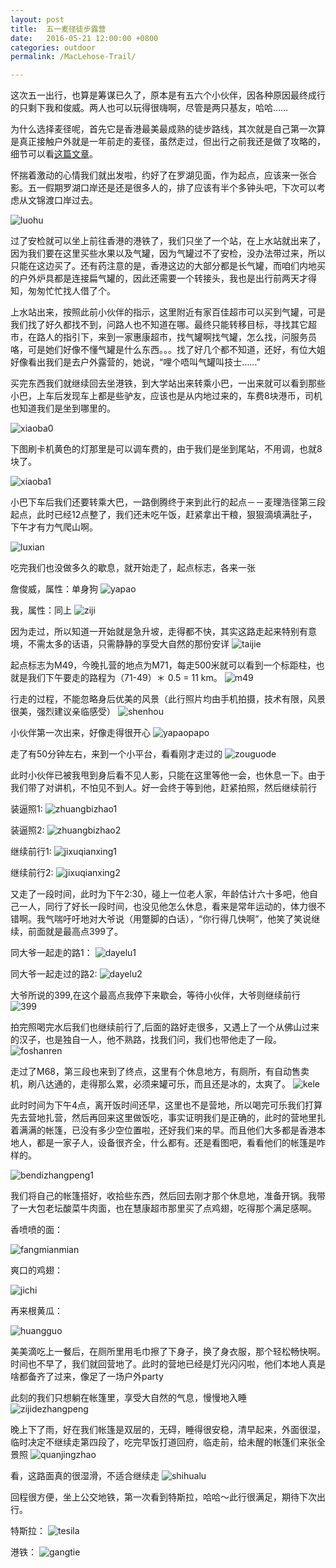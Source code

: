 ```yaml
---
layout: post
title:  五一麦径徒步露营
date:   2016-05-21 12:00:00 +0800
categories: outdoor
permalink: /MacLehose-Trail/

---
```


这次五一出行，也算是筹谋已久了，原本是有五六个小伙伴，因各种原因最终成行的只剩下我和俊威。两人也可以玩得很嗨啊，尽管是两只基友，哈哈……

为什么选择麦径呢，首先它是香港最美最成熟的徒步路线，其次就是自己第一次算是真正接触户外就是一年前走的麦径，虽然走过，但出行之前我还是做了攻略的，细节可以看[这篇文章](http://www.qiuxiaokun.com/2016/04/28/Travel-Plans-In-The-Coming-May-1st-Day.html)。

怀揣着激动的心情我们就出发啦，约好了在罗湖见面，作为起点，应该来一张合影。五一假期罗湖口岸还是还是很多人的，排了应该有半个多钟头吧，下次可以考虑从文锦渡口岸过去。

![luohu](http://7xt7qw.com1.z0.glb.clouddn.com/MacLehose-Trail/IMG_2731.JPG)

过了安检就可以坐上前往香港的港铁了，我们只坐了一个站，在上水站就出来了，因为我们要在这里买些水果以及气罐，因为气罐过不了安检，没办法带过来，所以只能在这边买了。还有药注意的是，香港这边的大部分都是长气罐，而咱们内地买的户外炉具都是连接扁气罐的，因此还需要一个转接头，我也是出行前两天才得知，匆匆忙忙找人借了个。

上水站出来，按照此前小伙伴的指示，这里附近有家百佳超市可以买到气罐，可是我们找了好久都找不到，问路人也不知道在哪。最终只能转移目标，寻找其它超市，在路人的指引下，来到一家惠康超市，找气罐啊找气罐，怎么找，问服务员咯，可是她们好像不懂气罐是什么东西。。。找了好几个都不知道，还好，有位大姐好像看出我们是去户外露营的，她说，“哩个唔叫气罐叫技士……”

买完东西我们就继续回去坐港铁，到大学站出来转乘小巴，一出来就可以看到那些小巴，上车后发现车上都是些驴友，应该也是从内地过来的，车费8块港币，司机也知道我们是坐到哪里的。

![xiaoba0](http://7xt7qw.com1.z0.glb.clouddn.com/MacLehose-Trail/IMG_2735.JPG)

下图刷卡机黄色的灯那里是可以调车费的，由于我们是坐到尾站，不用调，也就8块了。

![xiaoba1](http://7xt7qw.com1.z0.glb.clouddn.com/MacLehose-Trail/IMG_2736.JPG)

小巴下车后我们还要转乘大巴，一路倒腾终于来到此行的起点－－麦理浩径第三段起点，此时已经12点整了，我们还未吃午饭，赶紧拿出干粮，狠狠滴填满肚子，下午才有力气爬山啊。

![luxian](http://7xt7qw.com1.z0.glb.clouddn.com/MacLehose-Trail/IMG_2739.JPG)

吃完我们也没做多久的歇息，就开始走了，起点标志，各来一张

詹俊威，属性：单身狗
![yapao](http://7xt7qw.com1.z0.glb.clouddn.com/MacLehose-Trail/IMG_2740.JPG)

我，属性：同上
![ziji](http://7xt7qw.com1.z0.glb.clouddn.com/MacLehose-Trail/IMG_2742.JPG)

因为走过，所以知道一开始就是急升坡，走得都不快，其实这路走起来特别有意境，不需太多的话语，只需静静的享受大自然的那份安详
![taijie](http://7xt7qw.com1.z0.glb.clouddn.com/MacLehose-Trail/IMG_2743.JPG)

起点标志为M49，今晚扎营的地点为M71，每走500米就可以看到一个标距柱，也就是我们下午要走的路程为（71-49）＊ 0.5 = 11 km。
![m49](http://7xt7qw.com1.z0.glb.clouddn.com/MacLehose-Trail/IMG_2744.JPG)

行走的过程，不能忽略身后优美的风景（此行照片均由手机拍摄，技术有限，风景很美，强烈建议亲临感受）
![shenhou](http://7xt7qw.com1.z0.glb.clouddn.com/MacLehose-Trail/IMG_2745.JPG)

小伙伴第一次出来，好像走得很开心
![yapaopapo](http://7xt7qw.com1.z0.glb.clouddn.com/MacLehose-Trail/IMG_2748.JPG)

走了有50分钟左右，来到一个小平台，看看刚才走过的
![zouguode](http://7xt7qw.com1.z0.glb.clouddn.com/MacLehose-Trail/IMG_2752.JPG)

此时小伙伴已被我甩到身后看不见人影，只能在这里等他一会，也休息一下。由于我们带了对讲机，不怕见不到人。好一会终于等到他，赶紧拍照，然后继续前行

装逼照1:
![zhuangbizhao1](http://7xt7qw.com1.z0.glb.clouddn.com/MacLehose-Trail/IMG_2761.JPG)

装逼照2:
![zhuangbizhao2](http://7xt7qw.com1.z0.glb.clouddn.com/MacLehose-Trail/IMG_2764.JPG)

继续前行1:
![jixuqianxing1](http://7xt7qw.com1.z0.glb.clouddn.com/MacLehose-Trail/IMG_2762.JPG)

继续前行2:
![jixuqianxing2](http://7xt7qw.com1.z0.glb.clouddn.com/MacLehose-Trail/IMG_2766.JPG)

又走了一段时间，此时为下午2:30，碰上一位老人家，年龄估计六十多吧，他自己一人，同行了好长一段时间，也没见他怎么休息，看来是常年运动的，体力很不错啊。我气喘吁吁地对大爷说（用蹩脚的白话），“你行得几快啊”，他笑了笑说继续，前面就是最高点399了。

同大爷一起走的路1：
![dayelu1](http://7xt7qw.com1.z0.glb.clouddn.com/MacLehose-Trail/IMG_2775.JPG)

同大爷一起走过的路2:
![dayelu2](http://7xt7qw.com1.z0.glb.clouddn.com/MacLehose-Trail/IMG_2779.JPG)

大爷所说的399,在这个最高点我停下来歇会，等待小伙伴，大爷则继续前行
![399](http://7xt7qw.com1.z0.glb.clouddn.com/MacLehose-Trail/IMG_2784.JPG)

拍完照喝完水后我们也继续前行了,后面的路好走很多，又遇上了一个从佛山过来的汉子，也是独自一人，他不熟路，找我们问，我们也带他走了一段。
![foshanren](http://7xt7qw.com1.z0.glb.clouddn.com/MacLehose-Trail/IMG_2789.JPG)

走过了M68，第三段也来到了终点，这里有个休息地方，有厕所，有自动售卖机，刷八达通的，走得那么累，必须来罐可乐，而且还是冰的，太爽了。
![kele](http://7xt7qw.com1.z0.glb.clouddn.com/MacLehose-Trail/IMG_2793.JPG)

此时时间为下午4点，离开饭时间还早，这里也不是营地，所以喝完可乐我们打算先去营地扎营，然后再回来这里做饭吃，事实证明我们是正确的，此时的营地里扎着满满的帐篷，已没有多少空位置啦，还好我们来的早。而且他们大多都是香港本地人，都是一家子人，设备很齐全，什么都有。还是看图吧，看看他们的帐篷是咋样的。

![bendizhangpeng1](http://7xt7qw.com1.z0.glb.clouddn.com/MacLehose-Trail/IMG_2806.JPG)

我们将自己的帐篷搭好，收拾些东西，然后回去刚才那个休息地，准备开锅。我带了一大包老坛酸菜牛肉面，也在慧康超市那里买了点鸡翅，吃得那个满足感啊。

香喷喷的面：

![fangmianmian](http://7xt7qw.com1.z0.glb.clouddn.com/MacLehose-Trail/IMG_3028.JPG)

爽口的鸡翅：

![jichi](http://7xt7qw.com1.z0.glb.clouddn.com/MacLehose-Trail/IMG_2798.JPG)

再来根黄瓜：

![huangguo](http://7xt7qw.com1.z0.glb.clouddn.com/MacLehose-Trail/IMG_2800.JPG)

美美滴吃上一餐后，在厕所里用毛巾擦了下身子，换了身衣服，那个轻松畅快啊。时间也不早了，我们就回营地了。此时的营地已经是灯光闪闪啦，他们本地人真是啥都备齐了过来，像足了一场户外party

此刻的我们只想躺在帐篷里，享受大自然的气息，慢慢地入睡
![zijidezhangpeng](http://7xt7qw.com1.z0.glb.clouddn.com/MacLehose-Trail/IMG_2805.JPG)

晚上下了雨，好在我们帐篷是双层的，无碍，睡得很安稳，清早起来，外面很湿，临时决定不继续走第四段了，吃完早饭打道回府，临走前，给未醒的帐篷们来张全景照
![quanjingzhao](http://7xt7qw.com1.z0.glb.clouddn.com/MacLehose-Trail/IMG_2811.JPG)

看，这路面真的很湿滑，不适合继续走
![shihualu](http://7xt7qw.com1.z0.glb.clouddn.com/MacLehose-Trail/IMG_2813.JPG)

回程很方便，坐上公交地铁，第一次看到特斯拉，哈哈～此行很满足，期待下次出行。

特斯拉：
![tesila](http://7xt7qw.com1.z0.glb.clouddn.com/MacLehose-Trail/IMG_2817.JPG)

港铁：
![gangtie](http://7xt7qw.com1.z0.glb.clouddn.com/MacLehose-Trail/IMG_2824.JPG)


